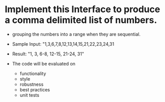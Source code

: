 # Implement this Interface to produce a comma delimited list of numbers.
 
 * grouping the numbers into a range when they are sequential.
 
 
 * Sample Input: "1,3,6,7,8,12,13,14,15,21,22,23,24,31
 * Result: "1, 3, 6-8, 12-15, 21-24, 31"
 
 * The code will be evaluated on
    - functionality
    - style
    - robustness
    - best practices
    - unit tests
